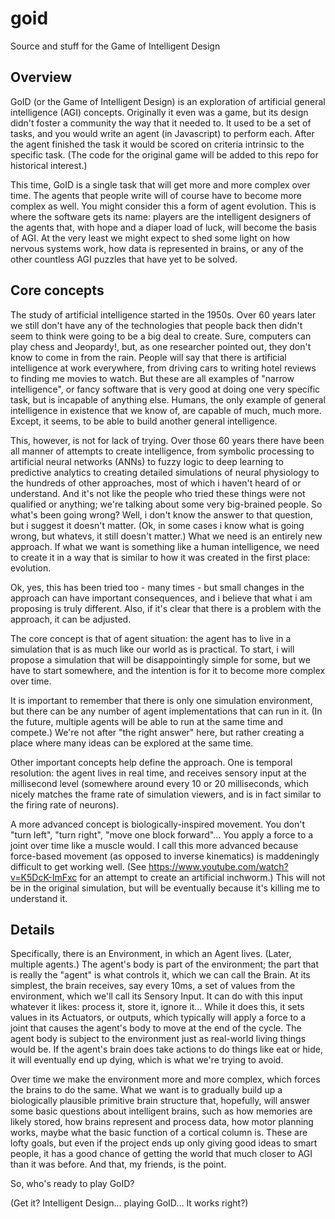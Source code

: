 # goid
Source and stuff for the Game of Intelligent Design

Overview
--------
GoID (or the Game of Intelligent Design) is an exploration of artificial general intelligence (AGI) concepts. Originally it even was a game, but its design didn't foster a community the way that it needed to. It used to be a set of tasks, and you would write an agent (in Javascript) to perform each. After the agent finished the task it would be scored on criteria intrinsic to the specific task. (The code for the original game will be added to this repo for historical interest.)

This time, GoID is a single task that will get more and more complex over time. The agents that people write will of course have to become more complex as well. You might consider this a form of agent evolution. This is where the software gets its name: players are the intelligent designers of the agents that, with hope and a diaper load of luck, will become the basis of AGI. At the very least we might expect to shed some light on how nervous systems work, how data is represented in brains, or any of the other countless AGI puzzles that have yet to be solved.

Core concepts
-------------
The study of artificial intelligence started in the 1950s. Over 60 years later we still don't have any of the technologies that people back then didn't seem to think were going to be a big deal to create. Sure, computers can play chess and Jeopardy!, but, as one researcher pointed out, they don't know to come in from the rain. People will say that there is artificial intelligence at work everywhere, from driving cars to writing hotel reviews to finding me movies to watch. But these are all examples of "narrow intelligence", or fancy software that is very good at doing one very specific task, but is incapable of anything else. Humans, the only example of general intelligence in existence that we know of, are capable of much, much more. Except, it seems, to be able to build another general intelligence.

This, however, is not for lack of trying. Over those 60 years there have been all manner of attempts to create intelligence, from symbolic processing to artificial neural networks (ANNs) to fuzzy logic to deep learning to predictive analytics to creating detailed simulations of neural physiology to the hundreds of other approaches, most of which i haven't heard of or understand. And it's not like the people who tried these things were not qualified or anything; we're talking about some very big-brained people. So what's been going wrong? Well, i don't know the answer to that question, but i suggest it doesn't matter. (Ok, in some cases i know what is going wrong, but whatevs, it still doesn't matter.) What we need is an entirely new approach. If what we want is something like a human intelligence, we need to create it in a way that is similar to how it was created in the first place: evolution.

Ok, yes, this has been tried too - many times - but small changes in the approach can have important consequences, and i believe that what i am proposing is truly different. Also, if it's clear that there is a problem with the approach, 
it can be adjusted.

The core concept is that of agent situation: the agent has to live in a simulation that is as much like our world as is practical. To start, i will propose a simulation that will be disappointingly simple for some, but we have to start somewhere, and the intention is for it to become more complex over time.

It is important to remember that there is only one simulation environment, but there can be any number of agent implementations that can run in it. (In the future, multiple agents will be able to run at the same time and compete.) We're not after "the right answer" here, but rather creating a place where many ideas can be explored at the same time.

Other important concepts help define the approach. One is temporal resolution: the agent lives in real time, and receives sensory input at the millisecond level (somewhere around every 10 or 20 milliseconds, which nicely matches the frame rate of simulation viewers, and is in fact similar to the firing rate of neurons).

A more advanced concept is biologically-inspired movement. You don't "turn left", "turn right", "move one block forward"... You apply a force to a joint over time like a muscle would. I call this more advanced because force-based movement (as opposed to inverse kinematics) is maddeningly difficult to get working well. (See https://www.youtube.com/watch?v=K5DcK-ImFxc for an attempt to create an artificial inchworm.) This will not be in the original simulation, but will be eventually because it's killing me to understand it.

Details
-------
Specifically, there is an Environment, in which an Agent lives. (Later, multiple agents.) The agent's body is part of the environment; the part that is really the "agent" is what controls it, which we can call the Brain. At its simplest, the brain receives, say every 10ms, a set of values from the environment, which we'll call its Sensory Input. It can do with this input whatever it likes: process it, store it, ignore it... While it does this, it sets values in its Actuators, or outputs, which typically will apply a force to a joint that causes the agent's body to move at the end of the cycle. The agent body is subject to the environment just as real-world living things would be. If the agent's brain does take actions to do things like eat or hide, it will eventually end up dying, which is what we're trying to avoid.

Over time we make the environment more and more complex, which forces the brains to do the same. What we want is to gradually build up a biologically plausible primitive brain structure that, hopefully, will answer some basic questions about intelligent brains, such as how memories are likely stored, how brains represent and process data, how motor planning works, maybe what the basic function of a cortical column is. These are lofty goals, but even if the project ends up only giving good ideas to smart people, it has a good chance of getting the world that much closer to AGI than it was before. And that, my friends, is the point.

So, who's ready to play GoID?


(Get it? Intelligent Design... playing GoID... It works right?)
